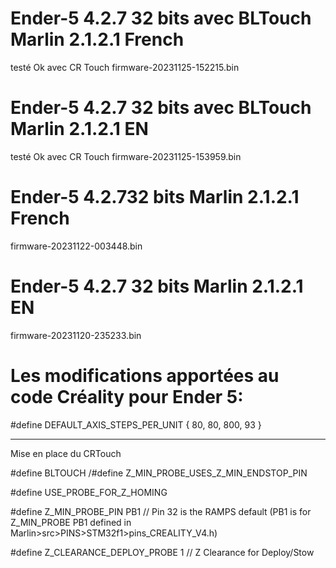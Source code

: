 # Ender-5 4.2.7 32 bits avec BLTouch Marlin 2.1.2.1 French
testé Ok avec CR Touch
firmware-20231125-152215.bin

# Ender-5 4.2.7 32 bits avec BLTouch Marlin 2.1.2.1 EN 
testé Ok avec CR Touch
firmware-20231125-153959.bin

# Ender-5 4.2.732 bits Marlin 2.1.2.1 French
firmware-20231122-003448.bin

# Ender-5 4.2.7 32 bits Marlin 2.1.2.1 EN
firmware-20231120-235233.bin

# Les modifications apportées au code Créality pour Ender 5: 

#define DEFAULT_AXIS_STEPS_PER_UNIT   { 80, 80, 800, 93 }
________________________________________________

Mise en place du CRTouch

#define BLTOUCH
/#define Z_MIN_PROBE_USES_Z_MIN_ENDSTOP_PIN

#define USE_PROBE_FOR_Z_HOMING

#define Z_MIN_PROBE_PIN PB1 // Pin 32 is the RAMPS default (PB1 is for Z_MIN_PROBE PB1 defined in Marlin>src>PINS>STM32f1>pins_CREALITY_V4.h)

#define Z_CLEARANCE_DEPLOY_PROBE   1 // Z Clearance for Deploy/Stow
